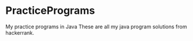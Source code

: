 # PracticePrograms
My practice programs in Java
These are all my java program solutions from hackerrank.
